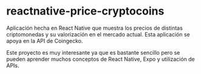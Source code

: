 # reactnative-price-cryptocoins
Aplicación hecha en React Native que muestra los precios de distintas criptomonedas y su valorización en el mercado actual. Esta aplicación se apoya en la API de 
Coingecko.

Este proyecto es muy interesante ya que es bastante sencillo pero se pueden aprender muchos conceptos de React Native, Expo y utilización de APIs.

